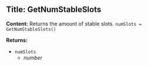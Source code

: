 ## Title: GetNumStableSlots

**Content:**
Returns the amount of stable slots.
`numSlots = GetNumStableSlots()`

**Returns:**
- `numSlots`
  - *number*